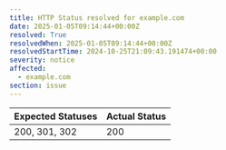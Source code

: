 ```yaml
---
title: HTTP Status resolved for example.com
date: 2025-01-05T09:14:44+00:00Z
resolved: True
resolvedWhen: 2025-01-05T09:14:44+00:00Z
resolvedStartTime: 2024-10-25T21:09:43.191474+00:00
severity: notice
affected:
  - example.com
section: issue
---
```


| Expected Statuses | Actual Status  |
|-------------------|----------------|
| 200, 301, 302 | 200 |

